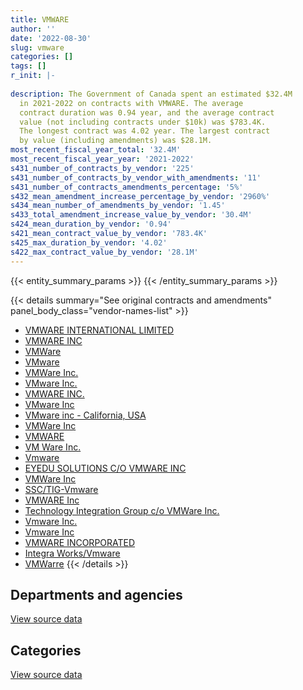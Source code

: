 ```yaml
---
title: VMWARE
author: ''
date: '2022-08-30'
slug: vmware
categories: []
tags: []
r_init: |-
  
description: The Government of Canada spent an estimated $32.4M
  in 2021-2022 on contracts with VMWARE. The average
  contract duration was 0.94 year, and the average contract
  value (not including contracts under $10k) was $783.4K.
  The longest contract was 4.02 year. The largest contract
  by value (including amendments) was $28.1M.
most_recent_fiscal_year_total: '32.4M'
most_recent_fiscal_year_year: '2021-2022'
s431_number_of_contracts_by_vendor: '225'
s431_number_of_contracts_by_vendor_with_amendments: '11'
s431_number_of_contracts_amendments_percentage: '5%'
s432_mean_amendment_increase_percentage_by_vendor: '2960%'
s434_mean_number_of_amendments_by_vendor: '1.45'
s433_total_amendment_increase_value_by_vendor: '30.4M'
s424_mean_duration_by_vendor: '0.94'
s421_mean_contract_value_by_vendor: '783.4K'
s425_max_duration_by_vendor: '4.02'
s422_max_contract_value_by_vendor: '28.1M'
---
```


<script src="/rmarkdown-libs/htmlwidgets/htmlwidgets.js"></script>
<link href="/rmarkdown-libs/datatables-css/datatables-crosstalk.css" rel="stylesheet" />
<script src="/rmarkdown-libs/datatables-binding/datatables.js"></script>
<script src="/rmarkdown-libs/jquery/jquery-3.6.0.min.js"></script>
<link href="/rmarkdown-libs/dt-core-bootstrap/css/dataTables.bootstrap.min.css" rel="stylesheet" />
<link href="/rmarkdown-libs/dt-core-bootstrap/css/dataTables.bootstrap.extra.css" rel="stylesheet" />
<script src="/rmarkdown-libs/dt-core-bootstrap/js/jquery.dataTables.min.js"></script>
<script src="/rmarkdown-libs/dt-core-bootstrap/js/dataTables.bootstrap.min.js"></script>
<link href="/rmarkdown-libs/crosstalk/css/crosstalk.min.css" rel="stylesheet" />
<script src="/rmarkdown-libs/crosstalk/js/crosstalk.min.js"></script>
<script src="/rmarkdown-libs/htmlwidgets/htmlwidgets.js"></script>
<link href="/rmarkdown-libs/datatables-css/datatables-crosstalk.css" rel="stylesheet" />
<script src="/rmarkdown-libs/datatables-binding/datatables.js"></script>
<script src="/rmarkdown-libs/jquery/jquery-3.6.0.min.js"></script>
<link href="/rmarkdown-libs/dt-core-bootstrap/css/dataTables.bootstrap.min.css" rel="stylesheet" />
<link href="/rmarkdown-libs/dt-core-bootstrap/css/dataTables.bootstrap.extra.css" rel="stylesheet" />
<script src="/rmarkdown-libs/dt-core-bootstrap/js/jquery.dataTables.min.js"></script>
<script src="/rmarkdown-libs/dt-core-bootstrap/js/dataTables.bootstrap.min.js"></script>
<link href="/rmarkdown-libs/crosstalk/css/crosstalk.min.css" rel="stylesheet" />
<script src="/rmarkdown-libs/crosstalk/js/crosstalk.min.js"></script>

{{< entity_summary_params >}}
{{< /entity_summary_params >}}

{{< details summary="See original contracts and amendments" panel_body_class="vendor-names-list" >}}
- [VMWARE INTERNATIONAL LIMITED](https://search.open.canada.ca/en/ct/?sort=contract_value_f%20desc&page=1&search_text=%22VMWARE%20INTERNATIONAL%20LIMITED%22)
- [VMWARE INC](https://search.open.canada.ca/en/ct/?sort=contract_value_f%20desc&page=1&search_text=%22VMWARE%20INC%22)
- [VMWare](https://search.open.canada.ca/en/ct/?sort=contract_value_f%20desc&page=1&search_text=%22VMWare%22)
- [VMware](https://search.open.canada.ca/en/ct/?sort=contract_value_f%20desc&page=1&search_text=%22VMware%22)
- [VMWare Inc.](https://search.open.canada.ca/en/ct/?sort=contract_value_f%20desc&page=1&search_text=%22VMWare%20Inc.%22)
- [VMware Inc.](https://search.open.canada.ca/en/ct/?sort=contract_value_f%20desc&page=1&search_text=%22VMware%20Inc.%22)
- [VMWARE INC.](https://search.open.canada.ca/en/ct/?sort=contract_value_f%20desc&page=1&search_text=%22VMWARE%20INC.%22)
- [VMware Inc](https://search.open.canada.ca/en/ct/?sort=contract_value_f%20desc&page=1&search_text=%22VMware%20Inc%22)
- [VMware inc - California, USA](https://search.open.canada.ca/en/ct/?sort=contract_value_f%20desc&page=1&search_text=%22VMware%20inc%20-%20California%2c%20USA%22)
- [VMWare Inc](https://search.open.canada.ca/en/ct/?sort=contract_value_f%20desc&page=1&search_text=%22VMWare%20Inc%22)
- [VMWARE](https://search.open.canada.ca/en/ct/?sort=contract_value_f%20desc&page=1&search_text=%22VMWARE%22)
- [VM Ware Inc.](https://search.open.canada.ca/en/ct/?sort=contract_value_f%20desc&page=1&search_text=%22VM%20Ware%20Inc.%22)
- [Vmware](https://search.open.canada.ca/en/ct/?sort=contract_value_f%20desc&page=1&search_text=%22Vmware%22)
- [EYEDU SOLUTIONS C/O VMWARE INC](https://search.open.canada.ca/en/ct/?sort=contract_value_f%20desc&page=1&search_text=%22EYEDU%20SOLUTIONS%20C%2fO%20VMWARE%20INC%22)
- [VMWare Inc](https://search.open.canada.ca/en/ct/?sort=contract_value_f%20desc&page=1&search_text=%22VMWare%20%20Inc%22)
- [SSC/TIG-Vmware](https://search.open.canada.ca/en/ct/?sort=contract_value_f%20desc&page=1&search_text=%22SSC%2fTIG-Vmware%22)
- [VMWARE Inc](https://search.open.canada.ca/en/ct/?sort=contract_value_f%20desc&page=1&search_text=%22VMWARE%20Inc%22)
- [Technology Integration Group c/o VMWare Inc.](https://search.open.canada.ca/en/ct/?sort=contract_value_f%20desc&page=1&search_text=%22Technology%20Integration%20Group%20c%2fo%20VMWare%20Inc.%22)
- [Vmware Inc.](https://search.open.canada.ca/en/ct/?sort=contract_value_f%20desc&page=1&search_text=%22Vmware%20Inc.%22)
- [Vmware Inc](https://search.open.canada.ca/en/ct/?sort=contract_value_f%20desc&page=1&search_text=%22Vmware%20Inc%22)
- [VMWARE INCORPORATED](https://search.open.canada.ca/en/ct/?sort=contract_value_f%20desc&page=1&search_text=%22VMWARE%20INCORPORATED%22)
- [Integra Works/Vmware](https://search.open.canada.ca/en/ct/?sort=contract_value_f%20desc&page=1&search_text=%22Integra%20Works%2fVmware%22)
- [VMWarre](https://search.open.canada.ca/en/ct/?sort=contract_value_f%20desc&page=1&search_text=%22VMWarre%22)
{{< /details >}}

## Departments and agencies

<div id="htmlwidget-1" style="width:100%;height:auto;" class="datatables html-widget"></div>
<script type="application/json" data-for="htmlwidget-1">{"x":{"style":"bootstrap","filter":"none","vertical":false,"data":[["<a href=\"/departments/aafc-aac/\">Agriculture and Agri-Food Canada<\/a>","<a href=\"/departments/atssc-scdata/\">Administrative Tribunals Support Service of Canada<\/a>","<a href=\"/departments/cas-satj/\">Courts Administration Service<\/a>","<a href=\"/departments/cbsa-asfc/\">Canada Border Services Agency<\/a>","<a href=\"/departments/cgc-ccg/\">Canadian Grain Commission<\/a>","<a href=\"/departments/cic/\">Immigration, Refugees and Citizenship Canada<\/a>","<a href=\"/departments/cpc-cpp/\">Civilian Review and Complaints Commission for the RCMP<\/a>","<a href=\"/departments/crtc/\">Canadian Radio-television and Telecommunications Commission<\/a>","<a href=\"/departments/cta-otc/\">Canadian Transportation Agency<\/a>","<a href=\"/departments/dfatd-maecd/\">Global Affairs Canada<\/a>","<a href=\"/departments/dnd-mdn/\">National Defence<\/a>","<a href=\"/departments/hc-sc/\">Health Canada<\/a>","<a href=\"/departments/jus/\">Department of Justice Canada<\/a>","<a href=\"/departments/mgerc-ceegm/\">Military Grievances External Review Committee<\/a>","<a href=\"/departments/nserc-crsng/\">Natural Sciences and Engineering Research Council of Canada<\/a>","<a href=\"/departments/oic-ci/\">Office of the Information Commissioner of Canada<\/a>","<a href=\"/departments/osfi-bsif/\">Office of the Superintendent of Financial Institutions Canada<\/a>","<a href=\"/departments/ps-sp/\">Public Safety Canada<\/a>","<a href=\"/departments/rcmp-grc/\">Royal Canadian Mounted Police<\/a>","<a href=\"/departments/ssc-spc/\">Shared Services Canada<\/a>"],[16479.07,33184.88,258910.34,22100,null,null,null,23538.19,14049.24,100460.64,12143550.83,null,19468.11,18496.83,28136.16,7283.65,130278.94,117548.78,190693.8,9377601.57],[194027.72,48525.11,null,1808666.78,27851,null,12336.7,5481.87,14918.19,7279.09,10834196.15,4157.3,null,9463.4,22001.47,7303.61,204033.47,null,1004160.46,9483211.88],[null,24186.19,null,83086.78,null,10075.82,8861.57,14553.27,14919.63,37489.3,7062866.06,26895.2,8821.66,3981.87,16660.65,19.96,31949.55,null,192201.03,33398312.79],[null,6222.58,null,159955.9,null,18640.27,null,null,7451.75,30576.42,19455301.28,null,8821.66,null,60070.09,null,152726.1,null,59101.09,12435478.62]],"container":"<table class=\"table table-striped table-hover row-border order-column display\">\n  <thead>\n    <tr>\n      <th>Department<\/th>\n      <th>2018-2019<\/th>\n      <th>2019-2020<\/th>\n      <th>2020-2021<\/th>\n      <th>2021-2022<\/th>\n    <\/tr>\n  <\/thead>\n<\/table>","options":{"order":[[4,"desc"]],"pageLength":10,"autoWidth":true,"columnDefs":[{"targets":1,"render":"function(data, type, row, meta) {\n    return type !== 'display' ? data : DTWidget.formatCurrency(data, \"$\", 2, 3, \",\", \".\", true, null);\n  }"},{"targets":2,"render":"function(data, type, row, meta) {\n    return type !== 'display' ? data : DTWidget.formatCurrency(data, \"$\", 2, 3, \",\", \".\", true, null);\n  }"},{"targets":3,"render":"function(data, type, row, meta) {\n    return type !== 'display' ? data : DTWidget.formatCurrency(data, \"$\", 2, 3, \",\", \".\", true, null);\n  }"},{"targets":4,"render":"function(data, type, row, meta) {\n    return type !== 'display' ? data : DTWidget.formatCurrency(data, \"$\", 2, 3, \",\", \".\", true, null);\n  }"},{"width":"16%","targets":[1,2,3,4]},{"className":"dt-right","targets":[1,2,3,4]}],"orderClasses":false}},"evals":["options.columnDefs.0.render","options.columnDefs.1.render","options.columnDefs.2.render","options.columnDefs.3.render"],"jsHooks":[]}</script>
<p class="text-right">
<a href="https://github.com/GoC-Spending/contracts-data/tree/main/data/out/vendors/vmware/summary_by_fiscal_year_by_department.csv" class="source-data-link btn btn-link">View source data</a>
</p>

## Categories

<div id="htmlwidget-2" style="width:100%;height:auto;" class="datatables html-widget"></div>
<script type="application/json" data-for="htmlwidget-2">{"x":{"style":"bootstrap","filter":"none","vertical":false,"data":[["<a href=\"/categories/defence/\">Defence<\/a>","<a href=\"/categories/professional_services/\">Professional services<\/a>","<a href=\"/categories/information_technology/\">Information technology<\/a>","<a href=\"/categories/industrial_products_and_services/\">Industrial products and services<\/a>","<a href=\"/categories/human_capital/\">Human capital<\/a>"],[12143550.83,null,10305969.9,31932.84,20327.46],[10588282.92,245913.23,12853418.05,null,null],[7062866.06,null,33872015.26,null,null],[19455301.28,null,12939044.48,null,null]],"container":"<table class=\"table table-striped table-hover row-border order-column display\">\n  <thead>\n    <tr>\n      <th>Category<\/th>\n      <th>2018-2019<\/th>\n      <th>2019-2020<\/th>\n      <th>2020-2021<\/th>\n      <th>2021-2022<\/th>\n    <\/tr>\n  <\/thead>\n<\/table>","options":{"order":[[4,"desc"]],"dom":"t","pageLength":30,"autoWidth":true,"columnDefs":[{"targets":1,"render":"function(data, type, row, meta) {\n    return type !== 'display' ? data : DTWidget.formatCurrency(data, \"$\", 2, 3, \",\", \".\", true, null);\n  }"},{"targets":2,"render":"function(data, type, row, meta) {\n    return type !== 'display' ? data : DTWidget.formatCurrency(data, \"$\", 2, 3, \",\", \".\", true, null);\n  }"},{"targets":3,"render":"function(data, type, row, meta) {\n    return type !== 'display' ? data : DTWidget.formatCurrency(data, \"$\", 2, 3, \",\", \".\", true, null);\n  }"},{"targets":4,"render":"function(data, type, row, meta) {\n    return type !== 'display' ? data : DTWidget.formatCurrency(data, \"$\", 2, 3, \",\", \".\", true, null);\n  }"},{"width":"16%","targets":[1,2,3,4]},{"className":"dt-right","targets":[1,2,3,4]}],"orderClasses":false,"lengthMenu":[10,25,30,50,100]}},"evals":["options.columnDefs.0.render","options.columnDefs.1.render","options.columnDefs.2.render","options.columnDefs.3.render"],"jsHooks":[]}</script>
<p class="text-right">
<a href="https://github.com/GoC-Spending/contracts-data/tree/main/data/out/vendors/vmware/summary_by_fiscal_year_by_category.csv" class="source-data-link btn btn-link">View source data</a>
</p>
